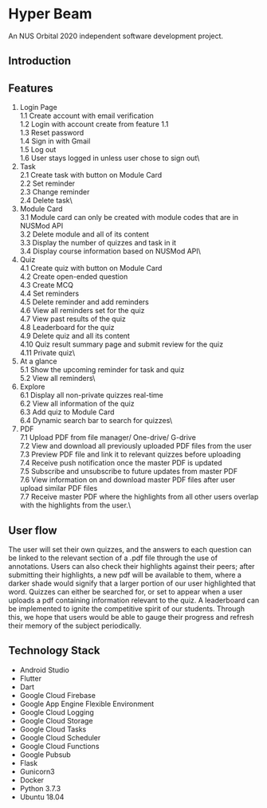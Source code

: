 # Hyper Beam

An NUS Orbital 2020 independent software development  project.

## Introduction

## Features
1. Login Page\
  1.1 Create account with email verification\
  1.2 Login with account create from feature 1.1\
  1.3 Reset password\
  1.4 Sign in with Gmail\
  1.5 Log out\
  1.6 User stays logged in unless user chose to sign out\
2. Task\
  2.1 Create task with button on Module Card\
  2.2 Set reminder\
  2.3 Change reminder\
  2.4 Delete task\
3. Module Card\
  3.1 Module card can only be created with module codes that are in NUSMod API\
  3.2 Delete module and all of its content\
  3.3 Display the number of quizzes and task in it\
  3.4 Display course information based on NUSMod API\
4. Quiz\
  4.1 Create quiz with button on Module Card\
  4.2 Create open-ended question\
  4.3 Create MCQ\
  4.4 Set reminders\
  4.5 Delete reminder and add reminders\
  4.6 View all reminders set for the quiz\
  4.7 View past results of the quiz\
  4.8 Leaderboard for the quiz\
  4.9 Delete quiz and all its content\
  4.10 Quiz result summary page and submit review for the quiz\
  4.11 Private quiz\
5. At a glance\
  5.1 Show the upcoming reminder for task and quiz\
  5.2 View all reminders\
6. Explore\
  6.1  Display all non-private quizzes real-time\
  6.2 View all information of the quiz\
  6.3 Add quiz to Module Card\
  6.4 Dynamic search bar to search for quizzes\
7. PDF\
  7.1 Upload PDF from file manager/ One-drive/ G-drive\
  7.2 View and download all previously uploaded PDF files from the user\
  7.3  Preview PDF file and link it to relevant quizzes before uploading\
  7.4 Receive push notification once the master PDF is updated\
  7.5 Subscribe and unsubscribe to future updates from master PDF\
  7.6 View information on and download master PDF files after user upload similar PDF files\
  7.7 Receive master PDF where the highlights from all other users overlap with the highlights from the user.\

## User flow

The user will set their own quizzes, and the answers to each question can be linked to the relevant section of a .pdf file through the use of annotations. 
Users can also check their highlights against their peers; after submitting their highlights, a new pdf will be available to them, where a darker shade would signify that a larger portion of our user highlighted that word. Quizzes can either be searched for, or set to appear when a user uploads a pdf containing information relevant to the quiz. A leaderboard can be implemented to ignite the competitive spirit of our students. 
Through this, we hope that users would be able to gauge their progress and refresh their memory of the subject periodically.

## Technology Stack
* Android Studio
* Flutter
* Dart
* Google Cloud Firebase
* Google App Engine Flexible Environment
* Google Cloud Logging
* Google Cloud Storage
* Google Cloud Tasks
* Google Cloud Scheduler
* Google Cloud Functions
* Google Pubsub
* Flask
* Gunicorn3
* Docker
* Python 3.7.3
* Ubuntu 18.04

